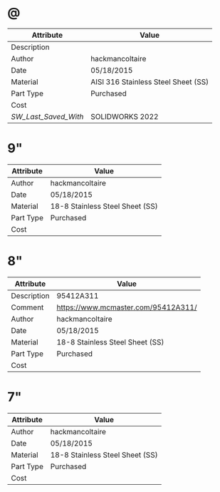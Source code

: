 # @
| Attribute | Value |
| ---  | ---     |
| Description |  |
| Author | hackmancoltaire |
| Date | 05/18/2015 |
| Material | AISI 316 Stainless Steel Sheet (SS) |
| Part Type | Purchased |
| Cost |  |
| _SW_Last_Saved_With_ | SOLIDWORKS 2022 |
# 9&quot;
| Attribute | Value |
| ---  | ---     |
| Author | hackmancoltaire |
| Date | 05/18/2015 |
| Material | 18-8 Stainless Steel Sheet (SS) |
| Part Type | Purchased |
| Cost |  |
# 8&quot;
| Attribute | Value |
| ---  | ---     |
| Description | 95412A311 |
| Comment | https://www.mcmaster.com/95412A311/ |
| Author | hackmancoltaire |
| Date | 05/18/2015 |
| Material | 18-8 Stainless Steel Sheet (SS) |
| Part Type | Purchased |
| Cost |  |
# 7&quot;
| Attribute | Value |
| ---  | ---     |
| Author | hackmancoltaire |
| Date | 05/18/2015 |
| Material | 18-8 Stainless Steel Sheet (SS) |
| Part Type | Purchased |
| Cost |  |
